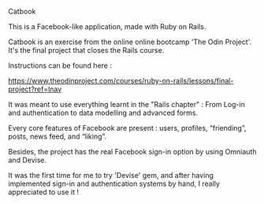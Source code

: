Catbook

This is a Facebook-like application, made with Ruby on Rails.

Catbook is an exercise from the online online bootcamp 'The Odin Project'.
It's the final project that closes the Rails course.

Instructions can be found here :

https://www.theodinproject.com/courses/ruby-on-rails/lessons/final-project?ref=lnav

It was meant to use everything learnt in the "Rails chapter" : From Log-in and authentication to data modelling and advanced forms.

Every core features of Facebook are present : users, profiles, “friending”, posts, news feed, and “liking”.

Besides, the project has the real Facebook sign-in option by using Omniauth and Devise.

It was the first time for me to try 'Devise' gem, and after having implemented sign-in and authentication systems by hand, I really appreciated to use it !
